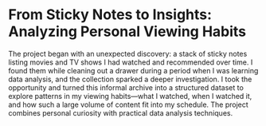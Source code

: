 # From Sticky Notes to Insights: Analyzing Personal Viewing Habits
The project began with an unexpected discovery: a stack of sticky notes listing movies and TV shows I had watched and recommended over time. I found them while cleaning out a drawer during a period when I was learning data analysis, and the collection sparked a deeper investigation. I took the opportunity and turned this informal archive into a structured dataset to explore patterns in my viewing habits—what I watched, when I watched it, and how such a large volume of content fit into my schedule. The project combines personal curiosity with practical data analysis techniques.

